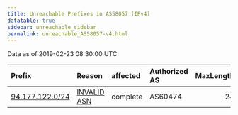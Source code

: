 ```yaml
---
title: Unreachable Prefixes in AS58057 (IPv4)
datatable: true
sidebar: unreachable_sidebar
permalink: unreachable_AS58057-v4.html
---
```


Data as of 2019-02-23 08:30:00 UTC


<div class="datatable-begin"></div>

| Prefix                                                   | Reason                                                                                                 | affected   | Authorized AS   |   MaxLength | Anchor                                         |   unreachable /24s |
|:---------------------------------------------------------|:-------------------------------------------------------------------------------------------------------|:-----------|:----------------|------------:|:-----------------------------------------------|-------------------:|
| [94.177.122.0/24](https://stat.ripe.net/94.177.122.0/24) | [INVALID ASN](https://rpki-validator.ripe.net/announcement-preview?asn=AS58057&prefix=94.177.122.0/24) | complete   | AS60474         |          24 | [RIPE](unreachable_RIPE_NCC_RPKI_Root-v4.html) |                  1 |

<div class="datatable-end"></div>